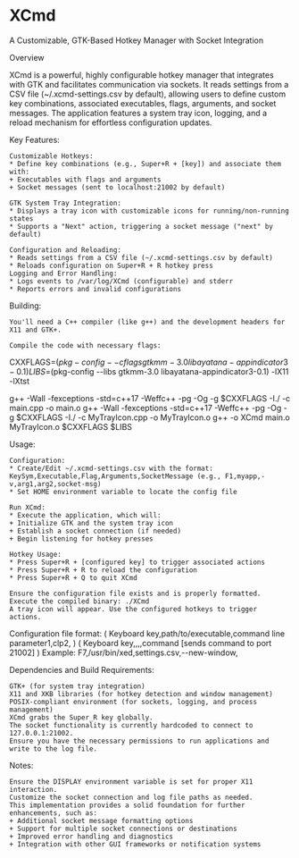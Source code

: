 # XCmd
A Customizable, GTK-Based Hotkey Manager with Socket Integration

Overview

XCmd is a powerful, highly configurable hotkey manager that integrates with GTK and facilitates communication via sockets. It reads settings from a CSV file (~/.xcmd-settings.csv by default), allowing users to define custom key combinations, associated executables, flags, arguments, and socket messages. The application features a system tray icon, logging, and a reload mechanism for effortless configuration updates.

Key Features:

    Customizable Hotkeys:
    * Define key combinations (e.g., Super+R + [key]) and associate them with:
    + Executables with flags and arguments
    + Socket messages (sent to localhost:21002 by default)
    
    GTK System Tray Integration:
    * Displays a tray icon with customizable icons for running/non-running states
    * Supports a "Next" action, triggering a socket message ("next" by default)
    
    Configuration and Reloading:
    * Reads settings from a CSV file (~/.xcmd-settings.csv by default)
    * Reloads configuration on Super+R + R hotkey press
    Logging and Error Handling:
    * Logs events to /var/log/XCmd (configurable) and stderr
    * Reports errors and invalid configurations

Building:
    
    You'll need a C++ compiler (like g++) and the development headers for X11 and GTK+.
    
    Compile the code with necessary flags:

CXXFLAGS=$(pkg-config --cflags gtkmm-3.0 libayatana-appindicator3-0.1)
LIBS=$(pkg-config --libs gtkmm-3.0 libayatana-appindicator3-0.1) -lX11 -lXtst

g++ -Wall -fexceptions -std=c++17 -Weffc++ -pg -Og -g $CXXFLAGS -I./ -c main.cpp -o main.o
g++ -Wall -fexceptions -std=c++17 -Weffc++ -pg -Og -g $CXXFLAGS -I./ -c MyTrayIcon.cpp -o MyTrayIcon.o
g++ -o XCmd main.o MyTrayIcon.o $CXXFLAGS $LIBS
    
Usage:

    Configuration:
    * Create/Edit ~/.xcmd-settings.csv with the format: KeySym,Executable,Flag,Arguments,SocketMessage (e.g., F1,myapp,-v,arg1,arg2,socket-msg)
    * Set HOME environment variable to locate the config file
    
    Run XCmd:
    * Execute the application, which will:
    + Initialize GTK and the system tray icon
    + Establish a socket connection (if needed)
    + Begin listening for hotkey presses
    
    Hotkey Usage:
    * Press Super+R + [configured key] to trigger associated actions
    * Press Super+R + R to reload the configuration
    * Press Super+R + Q to quit XCmd

    Ensure the configuration file exists and is properly formatted.
    Execute the compiled binary: ./XCmd
    A tray icon will appear. Use the configured hotkeys to trigger actions.

Configuration file format:
    ( Keyboard key,path/to/executable,command line parameter1,clp2,  )
    ( Keyboard key,,,,command  [sends command to port 21002]         )
    Example:
    F7,/usr/bin/xed,settings.csv,--new-window,

Dependencies and Build Requirements:

    GTK+ (for system tray integration)
    X11 and XKB libraries (for hotkey detection and window management)
    POSIX-compliant environment (for sockets, logging, and process management)
    XCmd grabs the Super_R key globally.
    The socket functionality is currently hardcoded to connect to 127.0.0.1:21002.
    Ensure you have the necessary permissions to run applications and write to the log file.

Notes:

    Ensure the DISPLAY environment variable is set for proper X11 interaction.
    Customize the socket connection and log file paths as needed.
    This implementation provides a solid foundation for further enhancements, such as:
    + Additional socket message formatting options
    + Support for multiple socket connections or destinations
    + Improved error handling and diagnostics
    + Integration with other GUI frameworks or notification systems
    
